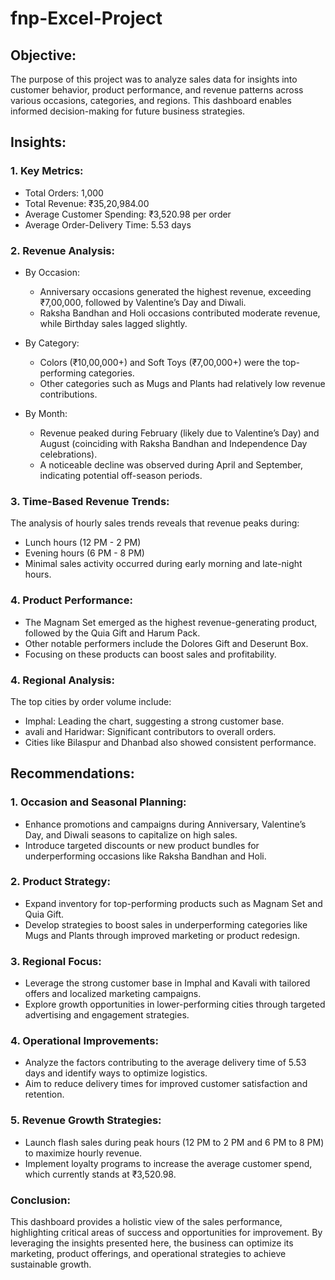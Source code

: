 # fnp-Excel-Project

## Objective:
The purpose of this project was to analyze sales data for insights into customer behavior, product performance, and revenue patterns across various occasions, categories, and regions. This dashboard enables informed decision-making for future business strategies.

## Insights:
### 1. Key Metrics:

- Total Orders: 1,000
- Total Revenue: ₹35,20,984.00
- Average Customer Spending: ₹3,520.98 per order
- Average Order-Delivery Time: 5.53 days

### 2. Revenue Analysis:

 - By Occasion:

    - Anniversary occasions generated the highest revenue, exceeding ₹7,00,000, followed by Valentine’s Day and Diwali.
    - Raksha Bandhan and Holi occasions contributed moderate revenue, while Birthday sales lagged slightly.
- By Category:
  
   - Colors (₹10,00,000+) and Soft Toys (₹7,00,000+) were the top-performing categories.
   - Other categories such as Mugs and Plants had relatively low revenue contributions.
    
- By Month:
 
  - Revenue peaked during February (likely due to Valentine’s Day) and August (coinciding with Raksha Bandhan and Independence Day celebrations).
  - A noticeable decline was observed during April and September, indicating potential off-season periods.

### 3. Time-Based Revenue Trends:

The analysis of hourly sales trends reveals that revenue peaks during:
- Lunch hours (12 PM - 2 PM)
- Evening hours (6 PM - 8 PM)
- Minimal sales activity occurred during early morning and late-night hours.

### 4. Product Performance:

- The Magnam Set emerged as the highest revenue-generating product, followed by the Quia Gift and Harum Pack.
- Other notable performers include the Dolores Gift and Deserunt Box.
- Focusing on these products can boost sales and profitability.

### 4. Regional Analysis:

The top cities by order volume include:
- Imphal: Leading the chart, suggesting a strong customer base.
- avali and Haridwar: Significant contributors to overall orders.
- Cities like Bilaspur and Dhanbad also showed consistent performance.

## Recommendations:
### 1. Occasion and Seasonal Planning:

- Enhance promotions and campaigns during Anniversary, Valentine’s Day, and Diwali seasons to capitalize on high sales.
- Introduce targeted discounts or new product bundles for underperforming occasions like Raksha Bandhan and Holi.

### 2. Product Strategy:

- Expand inventory for top-performing products such as Magnam Set and Quia Gift.
- Develop strategies to boost sales in underperforming categories like Mugs and Plants through improved marketing or product redesign.

### 3. Regional Focus:

- Leverage the strong customer base in Imphal and Kavali with tailored offers and localized marketing campaigns.
- Explore growth opportunities in lower-performing cities through targeted advertising and engagement strategies.

### 4. Operational Improvements:

- Analyze the factors contributing to the average delivery time of 5.53 days and identify ways to optimize logistics.
- Aim to reduce delivery times for improved customer satisfaction and retention.

### 5. Revenue Growth Strategies:

- Launch flash sales during peak hours (12 PM to 2 PM and 6 PM to 8 PM) to maximize hourly revenue.
- Implement loyalty programs to increase the average customer spend, which currently stands at ₹3,520.98.

### Conclusion:
This dashboard provides a holistic view of the sales performance, highlighting critical areas of success and opportunities for improvement. By leveraging the insights presented here, the business can optimize its marketing, product offerings, and operational strategies to achieve sustainable growth.

